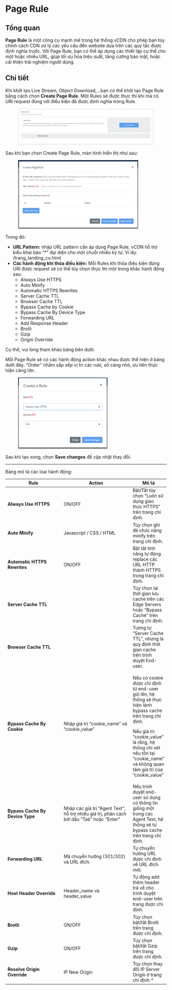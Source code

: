 # Page Rule

## Tổng quan

**Page Rule** là một công cụ mạnh mẽ trong hệ thống vCDN cho phép bạn tùy chỉnh cách CDN xử lý các yêu cầu đến website dựa trên các quy tắc được định nghĩa trước. Với Page Rule, bạn có thể áp dụng các thiết lập cụ thể cho một hoặc nhiều URL, giúp tối ưu hóa hiệu suất, tăng cường bảo mật, hoặc cải thiện trải nghiệm người dùng.

## Chi tiết

Khi khởi tạo Live Stream, Object Download,...bạn có thể khởi tạo Page Rule bằng cách chọn **Create Page Rule**. Một Rules sẽ được thực thi khi mà có URI request đúng với điều kiện đã được định nghĩa trong Rule.

<figure><img src="../../.gitbook/assets/image (18) (1) (1) (1) (1).png" alt=""><figcaption></figcaption></figure>

Sau khi bạn chọn Create Page Rule, màn hình hiển thị như sau:

<figure><img src="../../.gitbook/assets/image (19) (1) (1) (1).png" alt="" width="375"><figcaption></figcaption></figure>

Trong đó:&#x20;

* **URL Pattern:** nhập URL pattern cần áp dụng Page Rule, vCDN hỗ trợ kiểu khai báo “\*” đại diện cho một chuỗi nhiều ký tự. Ví dụ: /trang\_landing\_cu.html
* **Các hành động khi thỏa điều kiện:** Mỗi Rules khi thỏa điệu kiện đúng URI được request sẽ có thể tùy chọn thực thi một trong khác hành động sau:
  * Always Use HTTPS&#x20;
  * Auto Minify&#x20;
  * Automatic HTTPS Rewrites&#x20;
  * Server Cache TTL&#x20;
  * Browser Cache TTL&#x20;
  * Bypass Cache by Cookie&#x20;
  * Bypass Cache By Device Type
  * Forwarding URL&#x20;
  * Add Response Header&#x20;
  * Brotli&#x20;
  * Gzip
  * Origin Override

Cụ thể, vui lòng tham khảo bảng bên dưới.

Mỗi Page Rule sẽ có các hành động action khác nhau được thể hiện ở bảng dưới đây. “Order” nhằm sắp xếp vị trí các rule, số càng nhỏ, ưu tiên thực hiện càng lớn.

<figure><img src="../../.gitbook/assets/image (20) (1) (1) (1).png" alt="" width="279"><figcaption></figcaption></figure>

Sau khi tạo xong, chọn **Save changes** để cập nhật thay đổi.

***

Bảng mô tả các loại hành động:

<table data-full-width="true"><thead><tr><th width="297">Rule</th><th width="369">Action</th><th>Mô tả</th></tr></thead><tbody><tr><td><strong>Always Use HTTPS</strong></td><td>ON/OFF</td><td>Bật/Tắt tùy chọn “Luôn sử dụng giao thức HTTPS” trên trang chỉ định.</td></tr><tr><td><strong>Auto Minify</strong></td><td>Javascript / CSS / HTML</td><td>Tùy chọn ghi đè chức năng minify trên trang chỉ định.</td></tr><tr><td><strong>Automatic HTTPS Rewrites</strong></td><td>ON/OFF</td><td>Bật tắt tính năng tự động replace các URL HTTP thành HTTPS trong trang chỉ định.</td></tr><tr><td><strong>Server Cache TTL</strong></td><td><br></td><td>Tùy chọn lại thời gian lưu cache trên các Edge Servers hoặc “Bypass Cache” trên trang chỉ định.</td></tr><tr><td><strong>Browser Cache TTL</strong></td><td><br></td><td>Tương tự “Server Cache TTL”, nhưng là quy định thời gian cache trên trình duyệt End-user.</td></tr><tr><td><strong>Bypass Cache By Cookie</strong></td><td>Nhập giá trị “cookie_name” và “cookie_value”</td><td><p>Nếu có cookie được chỉ định từ end-user gửi lên, hệ thống sẽ thực hiện lệnh bypass cache trên trang chỉ định.</p><p>Nếu giá trị “cookie_value” là rỗng, hệ thống chỉ xét nếu tồn tại “cookie_name” và không quan tâm giá trị của “cookie_value”</p></td></tr><tr><td><strong>Bypass Cache By Device Type</strong></td><td>Nhập các giá trị “Agent Text”, hỗ trợ nhiều giá trị, phân cách bởi dấu “Tab” hoặc “Enter”</td><td>Nếu trình duyệt end-user sử dụng có thông tin giống một trong các Agent Text, hệ thống sẽ tự bypass cache trên trang chỉ định.</td></tr><tr><td><strong>Forwarding URL</strong></td><td>Mã chuyển hướng (301/302) và URL đích.</td><td>Tự chuyển hướng URL được chỉ định về URL đích mới.</td></tr><tr><td><strong>Host Header Override</strong></td><td>Header_name và header_value</td><td>Tự động add thêm header trả về cho trình duyệt end-user trên trang được chỉ định.</td></tr><tr><td><strong>Brotli</strong></td><td>ON/OFF</td><td>Tùy chọn bật/tắt Brotli trên trang được chỉ định.</td></tr><tr><td><strong>Gzip</strong></td><td>ON/OFF</td><td>Tùy chọn bật/tắt Gzip trên trang được chỉ định.</td></tr><tr><td><strong>Resolve Origin Override</strong></td><td>IP New Origin</td><td>Tùy chọn thay đổi IP Server Origin ở trang chỉ định.*</td></tr></tbody></table>
